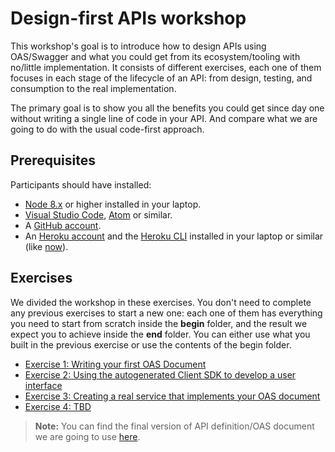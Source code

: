 # Design-first APIs workshop

This workshop's goal is to introduce how to design APIs using OAS/Swagger and what you could get from its ecosystem/tooling with no/little implementation. It consists of different exercises, each one of them focuses in each stage of the lifecycle of an API: from design, testing, and consumption to the real implementation.

The primary goal is to show you all the benefits you could get since day one without writing a single line of code in your API. And compare what we are going to do with the usual code-first approach.

## Prerequisites

Participants should have installed:

- [Node 8.x](https://nodejs.org/en/) or higher installed in your laptop.
- [Visual Studio Code](https://code.visualstudio.com/), [Atom](https://atom.io/) or similar.
- A [GitHub account](https://github.com/).
- An [Heroku account](https://signup.heroku.com/) and the [Heroku CLI](https://devcenter.heroku.com/articles/heroku-cli) installed in your laptop or similar (like [now](https://zeit.co/now)).

## Exercises

We divided the workshop in these exercises. You don't need to complete any previous exercises to start a new one: each one of them has everything you need to start from scratch inside the **begin** folder, and the result we expect you to achieve inside the **end** folder. You can either use what you built in the previous exercise or use the contents of the begin folder.

- [Exercise 1: Writing your first OAS Document](./exercises/exercise-1/README.md)
- [Exercise 2: Using the autogenerated Client SDK to develop a user interface](./exercises/exercise-2/README.md)
- [Exercise 3: Creating a real service that implements your OAS document](./exercises/exercise-3/README.md)
- [Exercise 4: TBD](./exercises/exercise-4/README.md)

> **Note:** You can find the final version of API definition/OAS document we are going to use [here](https://app.swaggerhub.com/apis/nodeconf18-api-spec/nodeconf-api/1.0.0).
